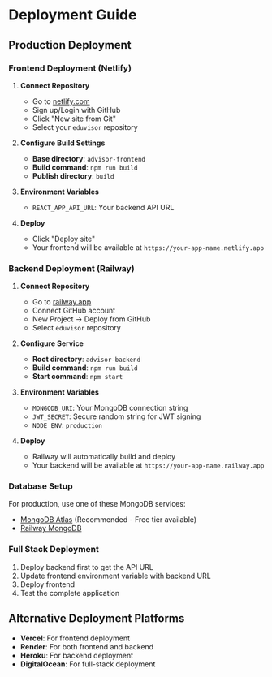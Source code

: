 # Deployment Guide

## Production Deployment

### Frontend Deployment (Netlify)

1. **Connect Repository**
   - Go to [netlify.com](https://netlify.com)
   - Sign up/Login with GitHub
   - Click "New site from Git"
   - Select your `eduvisor` repository

2. **Configure Build Settings**
   - **Base directory**: `advisor-frontend`
   - **Build command**: `npm run build`
   - **Publish directory**: `build`

3. **Environment Variables**
   - `REACT_APP_API_URL`: Your backend API URL

4. **Deploy**
   - Click "Deploy site"
   - Your frontend will be available at `https://your-app-name.netlify.app`

### Backend Deployment (Railway)

1. **Connect Repository**
   - Go to [railway.app](https://railway.app)
   - Connect GitHub account
   - New Project → Deploy from GitHub
   - Select `eduvisor` repository

2. **Configure Service**
   - **Root directory**: `advisor-backend`
   - **Build command**: `npm run build`
   - **Start command**: `npm start`

3. **Environment Variables**
   - `MONGODB_URI`: Your MongoDB connection string
   - `JWT_SECRET`: Secure random string for JWT signing
   - `NODE_ENV`: `production`

4. **Deploy**
   - Railway will automatically build and deploy
   - Your backend will be available at `https://your-app-name.railway.app`

### Database Setup

For production, use one of these MongoDB services:
- [MongoDB Atlas](https://cloud.mongodb.com) (Recommended - Free tier available)
- [Railway MongoDB](https://railway.app/template/mongodb)

### Full Stack Deployment

1. Deploy backend first to get the API URL
2. Update frontend environment variable with backend URL
3. Deploy frontend
4. Test the complete application

## Alternative Deployment Platforms

- **Vercel**: For frontend deployment
- **Render**: For both frontend and backend
- **Heroku**: For backend deployment
- **DigitalOcean**: For full-stack deployment
